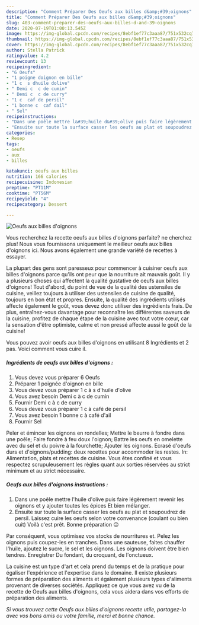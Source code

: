 ```yaml
---
description: "Comment Préparer Des Oeufs aux billes d&amp;#39;oignons"
title: "Comment Préparer Des Oeufs aux billes d&amp;#39;oignons"
slug: 403-comment-preparer-des-oeufs-aux-billes-d-and-39-oignons
date: 2020-07-19T01:00:13.545Z
image: https://img-global.cpcdn.com/recipes/8ebf1ef77c3aaa87/751x532cq70/oeufs-aux-billes-doignons-photo-principale-de-la-recette.jpg
thumbnail: https://img-global.cpcdn.com/recipes/8ebf1ef77c3aaa87/751x532cq70/oeufs-aux-billes-doignons-photo-principale-de-la-recette.jpg
cover: https://img-global.cpcdn.com/recipes/8ebf1ef77c3aaa87/751x532cq70/oeufs-aux-billes-doignons-photo-principale-de-la-recette.jpg
author: Stella Patrick
ratingvalue: 4.2
reviewcount: 13
recipeingredient:
- "6 Oeufs"
- "1 poigne doignon en bille"
- "1 c  s dhuile dolive"
- " Demi c  c de cumin"
- " Demi c  c de curry"
- "1 c  caf de persil"
- "1 bonne c  caf dail"
- " Sel"
recipeinstructions:
- "Dans une poêle mettre l&#39;huile d&#39;olive puis faire légèrement revenir les oignons et y ajouter toutes les épices Et bien mélanger."
- "Ensuite sur toute la surface casser les oeufs au plat et soupoudrez de persil. Laissez cuire les oeufs selon votre convenance (coulant ou bien cuit) Voilà c&#39;est prêt. Bonne préparation 😉"
categories:
- Resep
tags:
- oeufs
- aux
- billes

katakunci: oeufs aux billes 
nutrition: 166 calories
recipecuisine: Indonesian
preptime: "PT11M"
cooktime: "PT56M"
recipeyield: "4"
recipecategory: Dessert

---
```



![Oeufs aux billes d&#39;oignons](https://img-global.cpcdn.com/recipes/8ebf1ef77c3aaa87/751x532cq70/oeufs-aux-billes-doignons-photo-principale-de-la-recette.jpg)

Vous recherchez la recette oeufs aux billes d&#39;oignons parfaite? ne cherchez plus! Nous vous fournissons uniquement le meilleur oeufs aux billes d&#39;oignons ici. Nous avons également une grande variété de recettes à essayer.

La plupart des gens sont paresseux pour commencer à cuisiner oeufs aux billes d&#39;oignons parce qu'ils ont peur que la nourriture ait mauvais goût. Il y a plusieurs choses qui affectent la qualité gustative de oeufs aux billes d&#39;oignons! Tout d'abord, du point de vue de la qualité des ustensiles de cuisine, veillez toujours à utiliser des ustensiles de cuisine de qualité, toujours en bon état et propres. Ensuite, la qualité des ingrédients utilisés affecte également le goût, vous devez donc utiliser des ingrédients frais. De plus, entraînez-vous davantage pour reconnaître les différentes saveurs de la cuisine, profitez de chaque étape de la cuisine avec tout votre cœur, car la sensation d'être optimiste, calme et non pressé affecte aussi le goût de la cuisine!

<!--inarticleads1-->

Vous pouvez avoir oeufs aux billes d&#39;oignons en utilisant 8 Ingrédients et 2 pas. Voici comment vous cuire il.

##### Ingrédients de oeufs aux billes d&#39;oignons :

1. Vous devez vous préparer 6 Oeufs
1. Préparer 1 poignée d&#39;oignon en bille
1. Vous devez vous préparer 1 c à s d&#39;huile d&#39;olive
1. Vous avez besoin  Demi c à c de cumin
1. Fournir  Demi c à c de curry
1. Vous devez vous préparer 1 c à café de persil
1. Vous avez besoin 1 bonne c à café d&#39;ail
1. Fournir  Sel


Peler et émincer les oignons en rondelles; Mettre le beurre à fondre dans une poêle; Faire fondre à feu doux l&#39;oignon; Battre les oeufs en omelette avec du sel et du poivre à la fourchette; Ajouter les oignons. Ecrasé d&#39;oeufs durs et d&#39;oignons/pudding: deux recettes pour accommoder les restes. In: Alimentation, plats et recettes de cuisine. Vous êtes confiné et vous respectez scrupuleusement les règles quant aux sorties réservées au strict minimum et au strict nécessaire. 

<!--inarticleads2-->

##### Oeufs aux billes d&#39;oignons instructions :

1. Dans une poêle mettre l&#39;huile d&#39;olive puis faire légèrement revenir les oignons et y ajouter toutes les épices Et bien mélanger.
1. Ensuite sur toute la surface casser les oeufs au plat et soupoudrez de persil. Laissez cuire les oeufs selon votre convenance (coulant ou bien cuit) Voilà c&#39;est prêt. Bonne préparation 😉


Par conséquent, vous optimisez vos stocks de nourritures et. Pelez les oignons puis coupez-les en tranches. Dans une sauteuse, faites chauffer l&#39;huile, ajoutez le sucre, le sel et les oignons. Les oignons doivent être bien tendres. Enregistrer Du fondant, du croquant, de l&#39;onctueux. 

<!--inarticleads1-->

<p>
La cuisine est un type d'art et cela prend du temps et de la pratique pour égaliser l'expérience et l'expertise dans le domaine. Il existe plusieurs formes de préparation des aliments et également plusieurs types d'aliments provenant de diverses sociétés. Appliquez ce que vous avez vu de la recette de Oeufs aux billes d&#39;oignons, cela vous aidera dans vos efforts de préparation des aliments.
</p>

<p>
<i>Si vous trouvez cette Oeufs aux billes d&#39;oignons recette utile, partagez-la avec vos bons amis ou votre famille, merci et bonne chance.</i>
</p>
